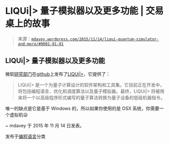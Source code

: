 <!--yml

分类：未分类

日期：2024-05-18 05:38:13

-->

# LIQUi|> 量子模拟器以及更多功能 | 交易桌上的故事

> 来源：[`mdavey.wordpress.com/2015/11/14/liqui-quantum-simulator-and-more/#0001-01-01`](https://mdavey.wordpress.com/2015/11/14/liqui-quantum-simulator-and-more/#0001-01-01)

## LIQUi|> 量子模拟器以及更多功能

微软[研究部门](http://fortune.com/2015/11/13/microsoft-quantum-computing-simulator/)在[github](https://github.com/msr-quarc/liquid)上发布了[LIQUi|>](https://github.com/msr-quarc/liquid)，它提供了：

> LIQUi|> 是一个为量子计算设计的软件架构和工具集。它目前正在开发中，将包括编程语言、优化和调度算法以及量子模拟器。最终，LIQUi|> 将被用来将一个以高级程序形式编写的量子算法转换为量子设备的低级机器指令。

唯一的缺点是它是基于 Windows 的，所以如果你使用的是 OSX 系统，你需要一个虚拟机😦

~ mdavey 于 2015 年 11 月 14 日发表。

发布于[编程语言](https://mdavey.wordpress.com/category/languages/)分类
